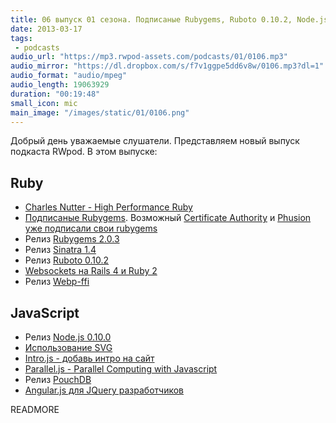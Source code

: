 ```yaml
---
title: 06 выпуск 01 сезона. Подписаные Rubygems, Ruboto 0.10.2, Node.js 0.10.0 и Angular.js для JQuery разработчиков
date: 2013-03-17
tags:
 - podcasts
audio_url: "https://mp3.rwpod-assets.com/podcasts/01/0106.mp3"
audio_mirror: "https://dl.dropbox.com/s/f7v1ggpe5dd6v8w/0106.mp3?dl=1"
audio_format: "audio/mpeg"
audio_length: 19063929
duration: "00:19:48"
small_icon: mic
main_image: "/images/static/01/0106.png"
---
```


Добрый день уважаемые слушатели. Представляем новый выпуск подкаста RWpod. В этом выпуске:

## Ruby

 - [Charles Nutter - High Performance Ruby](https://vimeo.com/61255646)
 - [Подписаные Rubygems](http://blog.meldium.com/home/2013/3/3/signed-rubygems-part). Возможный [Certificate Authority](https://www.rubygems-openpgp-ca.org/) и [Phusion уже подписали свои rubygems](http://www.phusion.nl/about/gpg)
 - Релиз [Rubygems 2.0.3](http://blog.rubygems.org/2013/03/11/2.0.3-released.html)
 - Релиз [Sinatra 1.4](http://rkh.im/sinatra-1.4)
 - Релиз [Ruboto 0.10.2](https://github.com/ruboto/ruboto/wiki/Ruboto-0.10.2-release-doc)
 - [Websockets на Rails 4 и Ruby 2](http://www.pogoapp.com/blog/posts/websockets-on-rails-4-and-ruby-2)
 - Релиз [Webp-ffi](http://leopard.in.ua/webp-ffi/)

## JavaScript

 - Релиз [Node.js 0.10.0](http://blog.nodejs.org/2013/03/11/node-v0-10-0-stable/)
 - [Использование SVG](http://css-tricks.com/using-svg/)
 - [Intro.js - добавь интро на сайт](http://usablica.github.com/intro.js/)
 - [Parallel.js - Parallel Computing with Javascript](http://adambom.github.com/parallel.js/)
 - Релиз [PouchDB](http://pouchdb.com/)
 - [Angular.js для JQuery разработчиков](http://blog.artlogic.com/2013/03/06/angularjs-for-jquery-developers/)


READMORE

